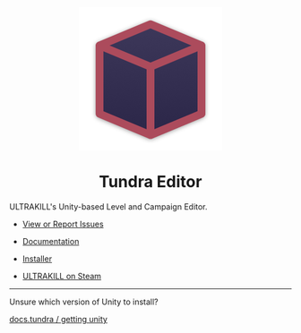 
<p align="center">
  <img src="/profile/tundra_logo_new.png" alt="your-image" width=256 align="center" />
  <h1 align="center">Tundra Editor</h1>
</p>

ULTRAKILL's Unity-based Level and Campaign Editor.

- [View or Report Issues](https://github.com/Tundra-Editor/Issues/issues)

- [Documentation](https://docs.tundra.pitr.dev/)

- [Installer](https://github.com/Tundra-Editor/Installer)

- [ULTRAKILL on Steam](http://devilmayquake.com)

---

Unsure which version of Unity to install?

[docs.tundra / getting unity](https://docs.tundra.pitr.dev/setup/editor-setup#getting-unity)
